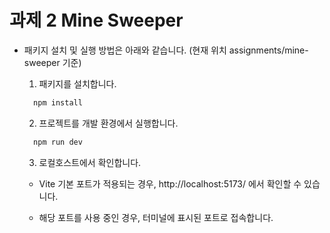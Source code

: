 # 과제 2 Mine Sweeper

- 패키지 설치 및 실행 방법은 아래와 같습니다. (현재 위치 assignments/mine-sweeper 기준)

  1. 패키지를 설치합니다.

  ```cmd
    npm install
  ```

  2. 프로젝트를 개발 환경에서 실행합니다.

  ```cmd
    npm run dev
  ```

  3. 로컬호스트에서 확인합니다.

  - Vite 기본 포트가 적용되는 경우, http://localhost:5173/ 에서 확인할 수 있습니다.

  - 해당 포트를 사용 중인 경우, 터미널에 표시된 포트로 접속합니다.
